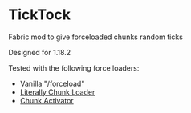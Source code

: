 # TickTock
Fabric mod to give forceloaded chunks random ticks

Designed for 1.18.2

Tested with the following force loaders:
 - Vanilla "/forceload"
 - [Literally Chunk Loader](https://www.curseforge.com/minecraft/mc-mods/literally-chunk-loader)
 - [Chunk Activator](https://www.curseforge.com/minecraft/mc-mods/chunk-activator)
